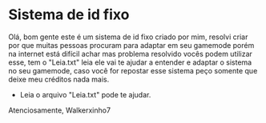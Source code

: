 # Sistema de id fixo

Olá, bom gente este é um sistema de id fixo criado por mim, resolvi criar por que muitas
pessoas procuram para adaptar em seu gamemode porém na internet está difícil achar mas
problema resolvido vocês podem utilizar esse, tem o "Leia.txt" leia ele vai te
ajudar a entender e adaptar o sistema no seu gamemode, caso você for repostar esse
sistema peço somente que deixe meu créditos nada mais.

* Leia o arquivo "Leia.txt" pode te ajudar.

Atenciosamente, Walkerxinho7
